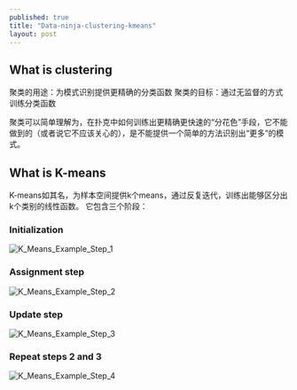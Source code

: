 ```yaml
---
published: true
title: "Data-ninja-clustering-kmeans"
layout: post
---
```


## What is clustering

聚类的用途：为模式识别提供更精确的分类函数
聚类的目标：通过无监督的方式训练分类函数

聚类可以简单理解为，在扑克中如何训练出更精确更快速的“分花色”手段，它不能做到的（或者说它不应该关心的），是不能提供一个简单的方法识别出“更多”的模式。

## What is K-means
K-means如其名，为样本空间提供k个means，通过反复迭代，训练出能够区分出k个类别的线性函数。
它包含三个阶段：

### Initialization

![K_Means_Example_Step_1](http://upload.wikimedia.org/wikipedia/commons/thumb/5/5e/K_Means_Example_Step_1.svg/124px-K_Means_Example_Step_1.svg.png)

### Assignment step

![K_Means_Example_Step_2](http://upload.wikimedia.org/wikipedia/commons/thumb/a/a5/K_Means_Example_Step_2.svg/139px-K_Means_Example_Step_2.svg.png)

### Update step

![K_Means_Example_Step_3](http://upload.wikimedia.org/wikipedia/commons/thumb/3/3e/K_Means_Example_Step_3.svg/139px-K_Means_Example_Step_3.svg.png)

### Repeat steps 2 and 3

![K_Means_Example_Step_4](http://upload.wikimedia.org/wikipedia/commons/thumb/d/d2/K_Means_Example_Step_4.svg/139px-K_Means_Example_Step_4.svg.png)